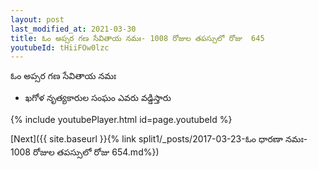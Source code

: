 ```yaml
---
layout: post
last_modified_at: 2021-03-30
title: ఓం అప్సర గణ సేవితాయ నమః- 1008 రోజుల తపస్సులో రోజు  645
youtubeId: tHiiFOw0lzc
---
```

 
 
 ఓం అప్సర గణ సేవితాయ నమః  
 
 -  ఖగోళ నృత్యకారుల సంఘం ఎవరు వడ్డిస్తారు 
 
  
 
  
 
 
 
 
 
 


{% include youtubePlayer.html id=page.youtubeId %}
 
[Next]({{ site.baseurl }}{% link  split1/_posts/2017-03-23-ఓం ధారణా నమః- 1008 రోజుల తపస్సులో రోజు  654.md%})
 
